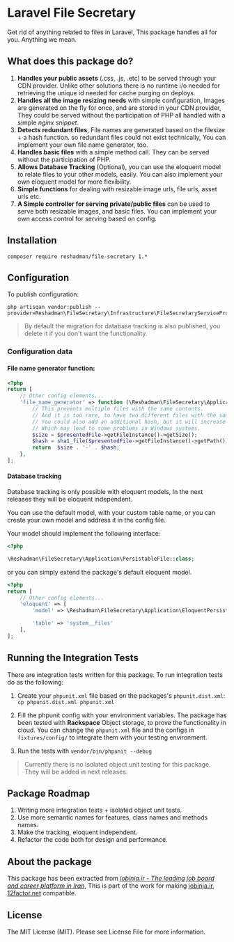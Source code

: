 # Laravel File Secretary
Get rid of anything related to files in Laravel, This package handles all for you. Anything we mean.

## What does this package do?
 1. **Handles your public assets** (.css, .js, .etc) to be served through your CDN provider.
 Unlike other solutions 
 there is no runtime i/o needed for retrieving the unique id needed for cache purging on deploys.
 2. **Handles all the image resizing needs** with simple configuration, Images are generated on the fly
 for once, and are stored in your CDN provider, They could be served without the participation of PHP
 all handled with a simple *nginx snippet*. 
 3. **Detects redundant files**, File names are generated based on the filesize + a hash function.
 so redundant files could not exist technically, You can implement your own file name generator, too.
 4. **Handles basic files** with a simple method call. They can be served without the participation of PHP.
 5. **Allows Database Tracking** (Optional), you can use the eloquent model to relate files to your other models, easily.
 You can also implement your own eloquent model for more flexibility.
 6. **Simple functions** for dealing with resizable image urls, file urls, asset urls etc.
 7. **A Simple controller for serving private/public files** can be used to serve both resizable images, and basic files.
 You can implement your own access control for serving based on config.
 
## Installation
```
composer require reshadman/file-secretary 1.*
```

## Configuration
To publish configuration:
```
php artisqan vendor:publish --provider=Reshadman\FileSecretary\Infrastructure\FileSecretaryServiceProvider
```

> By default the migration for database tracking is also published, you delete it if you don't want the functionality.

### Configuration data

#### File name generator function:
```php
<?php 
return [
    // Other config elements...
    'file_name_generator' => function (\Reshadman\FileSecretary\Application\PresentedFile $presentedFile) {
        // This prevents multiple files with the same contents.
        // And it is too rare, to have two different files with the same hash and size.
        // You could also add an additional hash, but it will increase the filename size
        // Which may lead to some problems in Windows systems.
        $size = $presentedFile->getFileInstance()->getSize();
        $hash = sha1_file($presentedFile->getFileInstance()->getPath());
        return  $size . '-' . $hash;
    },
];
``` 

#### Database tracking
Database tracking is only possible with eloquent models, In the next releases
they will be eloquent independent.

You can use the default model, with your custom table name, or you can create your own model
and address it in the config file.

Your model should implement the following interface:
```php
<?php

\Reshadman\FileSecretary\Application\PersistableFile::class;

```

or you can simply extend the package's default eloquent model.

```php
<?php 
return [
    // Other config elements...
    'eloquent' => [
        'model' => \Reshadman\FileSecretary\Application\EloquentPersistedFile::class,

        'table' => 'system__files'
    ],
];
``` 

 
## Running the Integration Tests
There are integration tests written for this package. To run integration
tests do as the following:

 1. Create your `phpunit.xml` file based on the packages's `phpunit.dist.xml`: `cp phpunit.dist.xml phpunit.xml`
 
 2. Fill the phpunit config with your environment variables.
 The package has been tested with **Rackspace** Object storage, to prove the 
 functionality in cloud. You can change the `phpunit.xml` file and the configs in `fixtures/config/`
 to integrate them with your testing environment.
 3. Run the tests with `vendor/bin/phpunit --debug`
 
> Currently there is no isolated object unit testing for this package. 
> They will be added in next releases.

## Package Roadmap
 1. Writing more integration tests + isolated object unit tests.
 2. Use more semantic names for features, class names and methods names.
 3. Make the tracking, eloquent independent.
 4. Refactor the code both for design and performance.

## About the package
This package has been extracted from [*jobinja.ir - The leading job board and career platform in Iran*](https://jobinja.ir),
This is part of the work for making [jobinja.ir](https://jobinja.ir), [12factor.net](http://12factor.net) compatible.

## License

The MIT License (MIT). Please see License File for more information.
